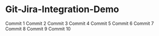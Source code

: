 # Git-Jira-Integration-Demo

Commit 1
Commit 2
Commit 3
Commit 4
Commit 5
Commit 6
Commit 7
Commit 8
Commit 9
Commit 10

